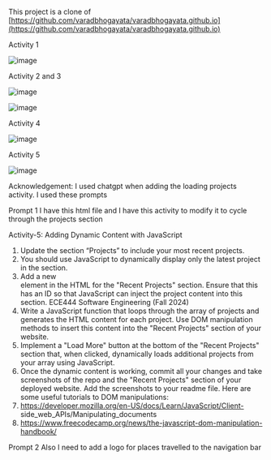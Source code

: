 This project is a clone of [https://github.com/varadbhogayata/varadbhogayata.github.io](https://github.com/varadbhogayata/varadbhogayata.github.io)

Activity 1

![image](https://github.com/user-attachments/assets/1b22c43a-eb5a-4a86-9f49-6e718c03f492)


Activity 2 and 3

![image](https://github.com/user-attachments/assets/fda19ace-ce6f-4d13-863f-13562a111fe5)

![image](https://github.com/user-attachments/assets/3cb1e0cf-701b-4854-8848-de459ebbd251)

Activity 4

![image](https://github.com/user-attachments/assets/839f9944-a736-40fc-9ba8-5ddfbba31c4c)

Activity 5

![image](https://github.com/user-attachments/assets/dcea7ac2-712a-49f9-83f9-ddede91e8b48)

Acknowledgement: I used chatgpt when adding the loading projects activity. I used these prompts

Prompt 1
I have this html file and I have this activity to modify it to cycle through the projects section

Activity-5: Adding Dynamic Content with JavaScript
1. Update the section “Projects” to include your most recent projects.
2. You should use JavaScript to dynamically display only the latest project in the
section.
3. Add a new <div> element in the HTML for the "Recent Projects" section. Ensure that
this <div> has an ID so that JavaScript can inject the project content into this section.
ECE444 Software Engineering (Fall 2024)
4. Write a JavaScript function that loops through the array of projects and generates the
HTML content for each project. Use DOM manipulation methods to insert this content
into the "Recent Projects" section of your website.
5. Implement a "Load More" button at the bottom of the "Recent Projects" section that,
when clicked, dynamically loads additional projects from your array using JavaScript.
6. Once the dynamic content is working, commit all your changes and take screenshots
of the repo and the "Recent Projects" section of your deployed website. Add the
screenshots to your readme file.
Here are some useful tutorials to DOM manipulations:
1. https://developer.mozilla.org/en-US/docs/Learn/JavaScript/Client-
side_web_APIs/Manipulating_documents
2. https://www.freecodecamp.org/news/the-javascript-dom-manipulation-handbook/

Prompt 2
Also I need to add a logo for places travelled to the navigation bar
